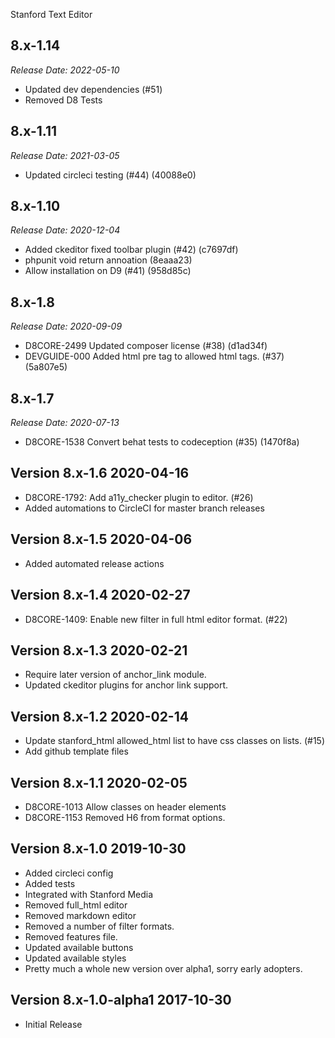 Stanford Text Editor


8.x-1.14
--------------------------------------------------------------------------------
_Release Date: 2022-05-10_

- Updated dev dependencies (#51)
- Removed D8 Tests

8.x-1.11
--------------------------------------------------------------------------------
_Release Date: 2021-03-05_

- Updated circleci testing (#44) (40088e0)

8.x-1.10
--------------------------------------------------------------------------------
_Release Date: 2020-12-04_

- Added ckeditor fixed toolbar plugin (#42) (c7697df)
- phpunit void return annoation (8eaaa23)
- Allow installation on D9 (#41) (958d85c)

8.x-1.8
--------------------------------------------------------------------------------
_Release Date: 2020-09-09_

- D8CORE-2499 Updated composer license (#38) (d1ad34f)
- DEVGUIDE-000 Added html pre tag to allowed html tags. (#37) (5a807e5)

8.x-1.7
--------------------------------------------------------------------------------
_Release Date: 2020-07-13_

- D8CORE-1538 Convert behat tests to codeception (#35) (1470f8a)

Version 8.x-1.6                                                       2020-04-16
--------------------------------------------------------------------------------
- D8CORE-1792: Add a11y_checker plugin to editor. (#26)
- Added automations to CircleCI for master branch releases

Version 8.x-1.5                                                       2020-04-06
--------------------------------------------------------------------------------
- Added automated release actions

Version 8.x-1.4                                                       2020-02-27
--------------------------------------------------------------------------------
- D8CORE-1409: Enable new filter in full html editor format. (#22)

Version 8.x-1.3                                                       2020-02-21
--------------------------------------------------------------------------------
- Require later version of anchor_link module.
- Updated ckeditor plugins for anchor link support.

Version 8.x-1.2                                                       2020-02-14
--------------------------------------------------------------------------------
- Update stanford_html allowed_html list to have css classes on lists. (#15)
- Add github template files

Version 8.x-1.1                                                       2020-02-05
--------------------------------------------------------------------------------
- D8CORE-1013 Allow classes on header elements
- D8CORE-1153 Removed H6 from format options.


Version 8.x-1.0                                                       2019-10-30
--------------------------------------------------------------------------------
- Added circleci config
- Added tests
- Integrated with Stanford Media
- Removed full_html editor
- Removed markdown editor
- Removed a number of filter formats.
- Removed features file.
- Updated available buttons
- Updated available styles
- Pretty much a whole new version over alpha1, sorry early adopters.

Version 8.x-1.0-alpha1                                                2017-10-30
--------------------------------------------------------------------------------

- Initial Release
